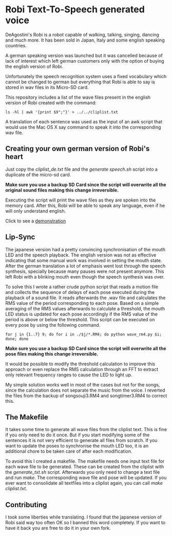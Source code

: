 # Robi Text-To-Speech generated voice

DeAgostini's Robi is a robot capable of walking, talking, singing, dancing and much more. It has been sold in Japan, Italy and some english speaking countries.

A german speaking version was launched but it was cancelled because of lack of interest which left german customers only with the option of buying the english version of Robi.

Unfortunately the speech recognition system uses a fixed vocabulary which cannot be changed to german but everything that Robi is able to say is stored in wav files in its Micro-SD card.

This repository includes a list of the wave files present in the english version of Robi created with the command:

```
ls -hl | awk '{print $9";"}' > ../../cliplist.txt
```

A translation of each sentence was used as the input of an awk script that would use the Mac OS X say command to speak it into the corresponding wav file.

## Creating your own german version of Robi's heart

Just copy the *cliplist_de.txt* file and the *generate speech.sh* script into a duplicate of the micro-sd card.

**Make sure you use a backup SD Card since the script will overwrite all the original sound files making this change irreversible.**

Executing the script will print the wave files as they are spoken into the memory card. After this, Robi will be able to speak any language, even if he will only understand english.

Click to see a [demonstration](https://vimeo.com/220123404)

## Lip-Sync

The japanese version had a pretty convincing synchronisation of the mouth LED and the speech playback. The english version was not as effective indicating that some manual work was involved in setting the mouth state. After the german translation a lot of emphasis went lost through the speech synthesis, specially because many pauses were not present anymore. This left Robi with a blinking mouth even though the speech synthesis was over. 

To solve this I wrote a rather crude python script that reads a motion file and collects the sequence of delays of each pose executed during the playback of a sound file. It reads afterwards the .wav file and calculates the RMS value of the period corresponding to each pose. Based on a simple averaging of the RMS values afterwards to calculate a threshold, the mouth LED status is updated for each pose accordingly if the RMS value of the period is above or below the threshold. This script can be executed on every pose by using the following command.

```
for j in {1..7} 9; do for i in ./$j/*.RM4; do python wave_rm4.py $i; done; done 
```

**Make sure you use a backup SD Card since the script will overwrite all the pose files making this change irreversible.**

It would be possible to modify the threshold calculation to improve this approach or even replace the RMS calculation through an FFT to extract only relevant frequency ranges to cause the LED to light up. 

My simple solution works well in most of the cases but not for the songs, since the calculation does not separate the music from the voice. I reverted the files from the backup of songsouji3.RM4 and songtimer3.RM4 to correct this.

## The Makefile

It takes some time to generate all wave files from the cliplist text. This is fine if you only need to do it once. But if you start modifying some of the sentences it is not very efficient to generate all files from scratch. If you want to update the poses to synchronise the mouth LED too, it is an additional chore to be taken care of after each modification. 

To avoid this I created a makefile. The makefile needs one input text file for each wave file to be generated. These can be created from the cliplist with the *generate_txt.sh* script. Afterwards you only need to change a text file and run *make*. The corresponding wave file and pose will be updated. If you ever want to consolidate all textfiles into a cliplist again, you can call *make cliplist.txt*.

## Contributing

I took some liberties while translating. I found that the japanese version of Robi said way too often OK so I banned this word completely. If you want to have it back you are free to do it in your own fork.
